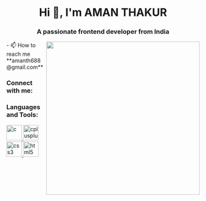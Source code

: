 <h1 align="center">Hi 👋, I'm AMAN THAKUR</h1>
<h3 align="center">A passionate frontend developer from India</h3>
<img align="right" width="400" src="https://tse4.mm.bing.net/th?id=OIP.skRg0pz7ISavu6eMKwKg0wAAAA&pid=Api&P=0&h=180">
- 📫 How to reach me **amanth688@gmail.com**

<h3 align="left">Connect with me:</h3>
<p align="left">
</p>

<h3 align="left">Languages and Tools:</h3>
<p align="left"> <a href="https://www.cprogramming.com/" target="_blank" rel="noreferrer"> <img src="https://tse2.mm.bing.net/th?id=OIP.qYFK12ySmNftp3CsOEC2zAHaHZ&pid=Api&P=0&h=180" alt="c" width="40" height="40"/> </a> <a href="https://www.w3schools.com/cpp/" target="_blank" rel="noreferrer"> <img src="https://inteng-storage.s3.amazonaws.com/images/MARCH/sizes/CPP-Logo-Main_md.jpg" alt="cplusplus" width="40" height="40"/> </a> <a href="https://www.w3schools.com/css/" target="_blank" rel="noreferrer"> <img src="https://www.mvps.net/docs/wp-content/uploads/2019/10/css.png" alt="css3" width="40" height="40"/> </a> <a href="https://www.w3.org/html/" target="_blank" rel="noreferrer"> <img src="https://ih1.redbubble.net/image.361593551.5453/raf,750x1000,075,t,heather_grey.jpg" alt="html5" width="40" height="40"/> </a> </p>
